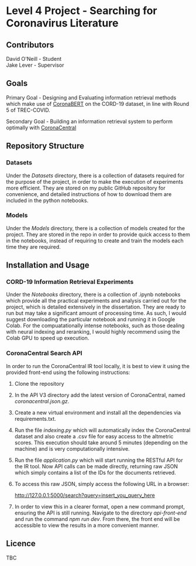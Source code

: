 # Level 4 Project - Searching for Coronavirus Literature

## Contributors

David O'Neill - Student</br>
Jake Lever - Supervisor

## Goals

Primary Goal - Designing and Evaluating information retrieval methods which make use of [CoronaBERT](https://huggingface.co/jakelever/coronabert) on the CORD-19 dataset, in line with Round 5 of TREC-COVID.

Secondary Goal - Building an information retrieval system to perform optimally with [CoronaCentral](https://coronacentral.ai/)

## Repository Structure

### Datasets

Under the <em>Datasets</em> directory, there is a collection of datasets required for the purpose of the project, in order to make the execution of experiments more efficient. They are stored on my public GitHub repository for convenience, and detailed instructions of how to download them are included in the python notebooks.

### Models

Under the <em>Models</em> directory, there is a collection of models created for the project. They are stored in the repo in order to provide quick access to them in the notebooks, instead of requiring to create and train the models each time they are required.

## Installation and Usage

### CORD-19 Information Retrieval Experiments

Under the <em>Notebooks</em> directory, there is a collection of .ipynb notebooks which provide all the practical experiments and analysis carried out for the project, which is detailed extensively in the dissertation. They are ready to run but may take a significant amount of processing time. As such, I would suggest downloading the particular notebook and running it in Google Colab. For the compuatationally intense notebooks, such as those dealing with neural indexing and reranking, I would highly recommend using the Colab GPU to speed up execution.

### CoronaCentral Search API

In order to run the CoronaCentral IR tool locally, it is best to view it using the provided front-end using the following instructions:

1. Clone the repository

2. In the API V3 directory add the latest version of CoronaCentral, named <em>coronacentral.json.gz</em>.

3. Create a new virtual environment and install all the dependencies via requirements.txt.

4. Run the file <em>indexing.py</em> which will automatically index the CoronaCentral dataset and also create a .csv file for easy access to the altmetric scores. This execution should take around 5 minutes (depending on the machine) and is very computationally intensive.

5. Run the file <em>application.py</em> which will start running the RESTful API for the IR tool. Now API calls can be made directly, returning raw JSON which simply contains a list of the IDs for the documents retrieved.

6. To access this raw JSON, simply access the following URL in a browser:

   http://127.0.0.1:5000/search?query=insert_you_query_here

7. In order to view this in a clearer format, open a new command prompt, ensuring the API is still running. Navigate to the directory <em>api-front-end</em> and run the command <em>npm run dev</em>. From there, the front end will be accessible to view the results in a more convenient manner.

## Licence

TBC
